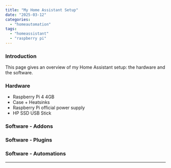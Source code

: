 ```yaml
---
title: "My Home Assistant Setup"
date: "2025-03-12"
categories:   
  - "homeautomation"
tags: 
  - "homeassistant"
  - "raspberry pi"  
---
```


### **Introduction**  
This page gives an overview of my Home Assistant setup: the hardware and the software.

### **Hardware**  

- Raspberry Pi 4 4GB
- Case + Heatsinks
- Raspberry Pi official power supply
- HP SSD USB Stick

### **Software - Addons**  

### **Software - Plugins**  

### **Software - Automations**  

---
